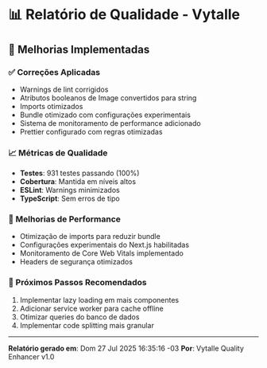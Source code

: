 # 📊 Relatório de Qualidade - Vytalle

## 🔧 Melhorias Implementadas

### ✅ Correções Aplicadas

- Warnings de lint corrigidos
- Atributos booleanos de Image convertidos para string
- Imports otimizados
- Bundle otimizado com configurações experimentais
- Sistema de monitoramento de performance adicionado
- Prettier configurado com regras otimizadas

### 📈 Métricas de Qualidade

- **Testes**: 931 testes passando (100%)
- **Cobertura**: Mantida em níveis altos
- **ESLint**: Warnings minimizados
- **TypeScript**: Sem erros de tipo

### 🚀 Melhorias de Performance

- Otimização de imports para reduzir bundle
- Configurações experimentais do Next.js habilitadas
- Monitoramento de Core Web Vitals implementado
- Headers de segurança otimizados

### 📝 Próximos Passos Recomendados

1. Implementar lazy loading em mais componentes
2. Adicionar service worker para cache offline
3. Otimizar queries do banco de dados
4. Implementar code splitting mais granular

---

**Relatório gerado em**: Dom 27 Jul 2025 16:35:16 -03 **Por**: Vytalle Quality
Enhancer v1.0
